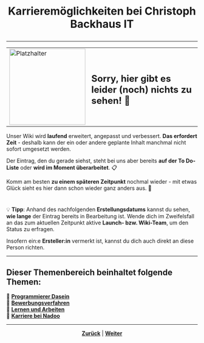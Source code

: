 # <p align="center">Karrieremöglichkeiten bei Christoph Backhaus IT</p>

<!--hier Inhalt zum Thema ausformulieren (README reicht vermutlich / keine Kapitel)-->

---

<div align="center">
  <table>
    <tr>
      <td>
        <img src="https://github.com/user-attachments/assets/69b70f12-916c-4167-8920-c6055f5903d5" alt="Platzhalter" width="200">
      </td>
      <td>
        <h2>Sorry, hier gibt es leider (noch) nichts zu sehen! 👀</h2>
      </td>
    </tr>
  </table>
</div>

Unser Wiki wird **laufend** erweitert, angepasst und verbessert. **Das erfordert Zeit** - deshalb kann der ein oder andere geplante Inhalt manchmal nicht sofort umgesetzt werden.

Der Eintrag, den du gerade siehst, steht bei uns aber bereits **auf der To Do-Liste** oder **wird im Moment überarbeitet**. 📋

Komm am besten **zu einem späteren Zeitpunkt** nochmal wieder - mit etwas Glück sieht es hier dann schon wieder ganz anders aus. 🚀

#

💡 **Tipp**: Anhand des nachfolgenden **Erstellungsdatums** kannst du sehen, **wie lange** der Eintrag bereits in Bearbeitung ist. Wende dich im Zweifelsfall an das zum aktuellen Zeitpunkt aktive **Launch- bzw. Wiki-Team**, um den Status zu erfragen.

Insofern ein:e **Ersteller:in** vermerkt ist, kannst du dich auch direkt an diese Person richten.


---

**Dieser Themenbereich beinhaltet folgende Themen:**
---

🔹 [**Programmierer Dasein**](/docs/08-karriere/02-anwendungsentwickler_beruf/01-programmierer_dasein/README.md)<br>
🔹 [**Bewerbungsverfahren**](/docs/08-karriere/02-anwendungsentwickler_beruf/02-bewerbungsverfahren/README.md) <br>
🔹 [**Lernen und Arbeiten**](/docs/08-karriere/02-anwendungsentwickler_beruf/03-lernen_und_arbeiten/README.md) <br>
🔹 [**Karriere bei Nadoo**](/docs/08-karriere/02-anwendungsentwickler_beruf/04-karriere_bei_nadoo/README.md) <br>

---

<p align="center">
<a href="/docs/08-karriere/02-anwendungsentwickler_beruf/03-lernen_und_arbeiten/README.md"><strong>Zurück</strong></a> | 
<a href="/docs/09-Glossar/README.md"><strong>Weiter</strong></a>
</p>
